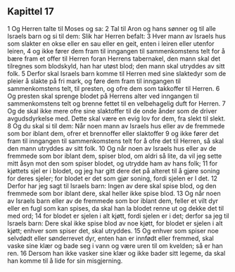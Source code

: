 ## Kapittel 17

1 Og Herren talte til Moses og sa:
2 Tal til Aron og hans sønner og til alle Israels barn og si til dem: Slik har Herren befalt:
3 Hver mann av Israels hus som slakter en okse eller en sau eller en geit, enten i leiren eller utenfor leiren,
4 og ikke fører dem fram til inngangen til sammenkomstens telt for å bære fram et offer til Herren foran Herrens tabernakel, den mann skal det tilregnes som blodskyld, han har utøst blod; den mann skal utryddes av sitt folk.
5 Derfor skal Israels barn komme til Herren med sine slaktedyr som de pleier å slakte på fri mark, og føre dem fram til inngangen til sammenkomstens telt, til presten, og ofre dem som takkoffer til Herren.
6 Og presten skal sprenge blodet på Herrens alter ved inngangen til sammenkomstens telt og brenne fettet til en velbehagelig duft for Herren.
7 Og de skal ikke mere ofre sine slaktoffer til de onde ånder som de driver avgudsdyrkelse med. Dette skal være en evig lov for dem, fra slekt til slekt.
8 Og du skal si til dem: Når noen mann av Israels hus eller av de fremmede som bor iblant dem, ofrer et brennoffer eller slaktoffer
9 og ikke fører det fram til inngangen til sammenkomstens telt for å ofre det til Herren, så skal den mann utryddes av sitt folk.
10 Og når noen av Israels hus eller av de fremmede som bor iblant dem, spiser blod, om aldri så lite, da vil jeg sette mitt åsyn mot den som spiser blodet, og utrydde ham av hans folk;
11 for kjøttets sjel er i blodet, og jeg har gitt dere det på alteret til å gjøre soning for deres sjeler; for blodet er det som gjør soning, fordi sjelen er I det.
12 Derfor har jeg sagt til Israels barn: Ingen av dere skal spise blod, og den fremmede som bor iblant dere, skal heller ikke spise blod.
13 Og når noen av Israels barn eller av de fremmede som bor iblant dem, feller et vilt dyr eller en fugl som kan spises, da skal han la blodet renne ut og dekke det til med ord;
14 for blodet er sjelen i alt kjøtt, fordi sjelen er i det; derfor sa jeg til Israels barn: Dere skal ikke spise blod av noe kjøtt, for blodet er sjelen i alt kjøtt; enhver som spiser det, skal utryddes.
15 Og enhver som spiser noe selvdødt eller sønderrevet dyr, enten han er innfødt eller fremmed, skal vaske sine klær og bade seg i vann og være uren til om kvelden; så er han ren.
16 Dersom han ikke vasker sine klær og ikke bader sitt legeme, da skal han komme til å lide for sin misgjerning.
